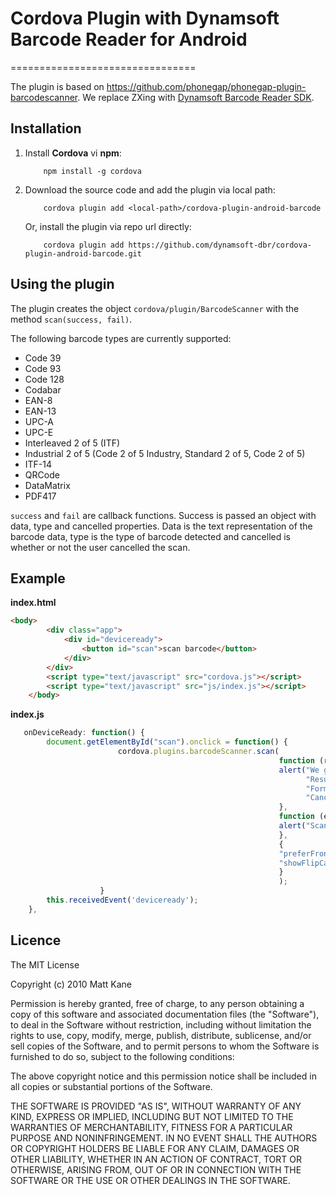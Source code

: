 # Cordova Plugin with Dynamsoft Barcode Reader for Android
================================

The plugin is based on https://github.com/phonegap/phonegap-plugin-barcodescanner. We replace ZXing with [Dynamsoft Barcode Reader SDK](http://www.dynamsoft.com/Products/barcode-scanner-sdk-android.aspx).

## Installation
1. Install **Cordova** vi **npm**:

    ```  
        npm install -g cordova
    ```

2. Download the source code and add the plugin via local path:

    ```
        cordova plugin add <local-path>/cordova-plugin-android-barcode
    ```

   Or, install the plugin via repo url directly:

    ```
        cordova plugin add https://github.com/dynamsoft-dbr/cordova-plugin-android-barcode.git
    ```


## Using the plugin ##
The plugin creates the object `cordova/plugin/BarcodeScanner` with the method `scan(success, fail)`.

The following barcode types are currently supported:

* Code 39
* Code 93
* Code 128
* Codabar
* EAN-8
* EAN-13
* UPC-A
* UPC-E
* Interleaved 2 of 5 (ITF)
* Industrial 2 of 5 (Code 2 of 5 Industry, Standard 2 of 5, Code 2 of 5)
* ITF-14 
* QRCode
* DataMatrix
* PDF417

`success` and `fail` are callback functions. Success is passed an object with data, type and cancelled properties. Data is the text representation of the barcode data, type is the type of barcode detected and cancelled is whether or not the user cancelled the scan.

## Example

**index.html**

```html
<body>
        <div class="app">
            <div id="deviceready">
                <button id="scan">scan barcode</button>
            </div>
        </div>
        <script type="text/javascript" src="cordova.js"></script>
        <script type="text/javascript" src="js/index.js"></script>
    </body>
```

**index.js**

```js
   onDeviceReady: function() {
        document.getElementById("scan").onclick = function() {
                        cordova.plugins.barcodeScanner.scan(
                                                            function (result) {
                                                            alert("We got a barcode\n" +
                                                                  "Result: " + result.text + "\n" +
                                                                  "Format: " + result.format + "\n" +
                                                                  "Cancelled: " + result.cancelled);
                                                            },
                                                            function (error) {
                                                            alert("Scanning failed: " + error);
                                                            },
                                                            {
                                                            "preferFrontCamera" : false, // iOS and Android
                                                            "showFlipCameraButton" : true, // iOS and Android
                                                            }
                                                            );
                    }
        this.receivedEvent('deviceready');
    },
```

## Licence ##

The MIT License

Copyright (c) 2010 Matt Kane

Permission is hereby granted, free of charge, to any person obtaining a copy
of this software and associated documentation files (the "Software"), to deal
in the Software without restriction, including without limitation the rights
to use, copy, modify, merge, publish, distribute, sublicense, and/or sell
copies of the Software, and to permit persons to whom the Software is
furnished to do so, subject to the following conditions:

The above copyright notice and this permission notice shall be included in
all copies or substantial portions of the Software.

THE SOFTWARE IS PROVIDED "AS IS", WITHOUT WARRANTY OF ANY KIND, EXPRESS OR
IMPLIED, INCLUDING BUT NOT LIMITED TO THE WARRANTIES OF MERCHANTABILITY,
FITNESS FOR A PARTICULAR PURPOSE AND NONINFRINGEMENT. IN NO EVENT SHALL THE
AUTHORS OR COPYRIGHT HOLDERS BE LIABLE FOR ANY CLAIM, DAMAGES OR OTHER
LIABILITY, WHETHER IN AN ACTION OF CONTRACT, TORT OR OTHERWISE, ARISING FROM,
OUT OF OR IN CONNECTION WITH THE SOFTWARE OR THE USE OR OTHER DEALINGS IN
THE SOFTWARE.
